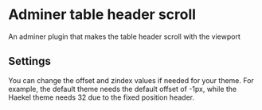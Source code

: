 # Adminer table header scroll

An adminer plugin that makes the table header scroll with the viewport

## Settings
You can change the offset and zindex values if needed for your theme.
For example, the default theme needs the default offset of -1px, while
the Haekel theme needs 32 due to the fixed position header.
